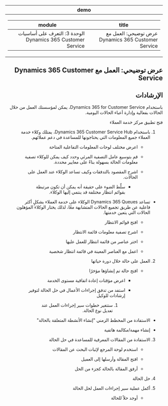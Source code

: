 <div id="readme" class="Box-body readme blob js-code-block-container p-5 p-xl-6 gist-border-0" dir="rtl">
    <article class="markdown-body entry-content container-lg" itemprop="text"><table>
  <thead>
  <tr>
  <th>demo</th>
  </tr>
  </thead>
  <tbody>
  <tr>
  <td><div><table>
  <thead>
  <tr>
  <th>title</th>
  <th>module</th>
  </tr>
  </thead>
  <tbody>
  <tr>
  <td><div>عرض توضيحي: العمل مع Dynamics 365 Customer Service</div></td>
  <td><div>الوحدة 3: التعرف على أساسيات Dynamics 365 Customer Service</div></td>
  </tr>
  </tbody>
</table>
</div></td>
  </tr>
  </tbody>
</table>

# عرض توضيحي: العمل مع Dynamics 365 Customer Service

## الإرشادات

باستخدام Dynamics 365 for Customer Service، يمكن لمؤسستك العمل من خلال الحالات بفعالية وإدارة أعباء الحالات اليومية. 

فتح تطبيق مركز خدمة العملاء

1. باستخدام Dynamics 365 Customer Service Hub، يمتلك وكلاء خدمة العملاء جميع المعلومات التي يحتاجونها للمساعدة في دعم عملائهم. 

	- اعرض مختلف لوحات المعلومات التفاعلية المتاحة

	- قم بتوسيع عامل التصفية المرئي وحدد كيف يمكن للوكلاء تصفية معلومات الحالة بسهولة بناءً على معايير محددة. 

	- اشرح المقصود بالتدفقات وكيف تساعد الوكلاء عند العمل على الحالات. 

		- سلِّط الضوء على حقيقة أنه يمكن أن تكون مرتبطة بقوائم انتظار مختلفة قد ينتمي إليها الوكلاء. 

- تساعد Dynamics 365 Queues الوكلاء على خدمة العملاء بشكلٍ أكثر فاعلية عن طريق تجميع الحالات المتشابهة معًا، لذلك يختار الوكلاء المؤهلون الحالات التي يتعين خدمتها. 

	- افتح قوائم الانتظار

	- اشرح تصفية معلومات قائمة الانتظار

	- اختر عناصر من قائمة انتظار للعمل عليها

	- اعمل مع العناصر المعينة في قائمة انتظار شخصية

2. العمل على حالة خلال دورة حياتها

	- افتح حالة تم إنشاؤها مؤخرًا 

		- اعرض مؤقتات إعادة اتفاقية مستوى الخدمة

		- استفد من تدفق إجراءات الأعمال في حل الحالة لتوفير إرشادات للوكيل

			1. ستتغير خطوات سير إجراءات العمل عند تعديل نوع الحالة. 

- الاستفادة من المخطط الزمني "إنشاء الأنشطة المتعلقة بالحالة"

- إنشاء مهمة/مكالمة هاتفية

3. الاستفادة من المقالات المعرفية للمساعدة في حل الحالة

	- استخدم لوحة المرجع لإثبات البحث عن المقالات

	- افتح المقالة وأرسلها إلى العميل

	- أرفق المقالة بالحالة كجزء من الحل

4. حل الحالة

5. أكمل عملية سير إجراءات العمل لحل الحالة

	- أوجد حلاً للحالة
